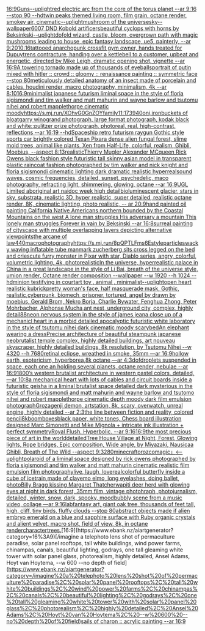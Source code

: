 [16:9](https://www.ebank.nz/aiartgenerator?category=16%3A9)[Guns](https://www.ebank.nz/aiartgenerator?category=Guns)[--uplight](https://www.ebank.nz/aiartgenerator?category=--uplight)[red electric arc from the core of the torus planet --ar 9:16 --stop 90 --hd](https://www.ebank.nz/aiartgenerator?category=red%20electric%20arc%20from%20the%20core%20of%20the%20torus%20planet%20--ar%209%3A16%20--stop%2090%20--hd)[twin peaks themed living room, film grain, octane render, smokey air, cinematic](https://www.ebank.nz/aiartgenerator?category=twin%20peaks%20themed%20living%20room%2C%20film%20grain%2C%20octane%20render%2C%20smokey%20air%2C%20cinematic)[--uplight](https://www.ebank.nz/aiartgenerator?category=--uplight)[mushroom of the universe](https://www.ebank.nz/aiartgenerator?category=mushroom%20of%20the%20universe)[sky](https://www.ebank.nz/aiartgenerator?category=sky)[--wallpaper](https://www.ebank.nz/aiartgenerator?category=--wallpaper)[600](https://www.ebank.nz/aiartgenerator?category=600)[7 DND Kobold artificers](https://www.ebank.nz/aiartgenerator?category=7%20DND%20Kobold%20artificers)[beautiful cyclops with horns by Beksinkski](https://www.ebank.nz/aiartgenerator?category=beautiful%20cyclops%20with%20horns%20by%20Beksinkski)[--uplight](https://www.ebank.nz/aiartgenerator?category=--uplight)[dof](https://www.ebank.nz/aiartgenerator?category=dof)[old wizard, castle, bloom, overgrown path with magic mushrooms leading to house, epic fantasy landscape, ue5, painterly, --ar 9:20](https://www.ebank.nz/aiartgenerator?category=old%20wizard%2C%20castle%2C%20bloom%2C%20overgrown%20path%20with%20magic%20mushrooms%20leading%20to%20house%2C%20epic%20fantasy%20landscape%2C%20ue5%2C%20painterly%2C%20--ar%209%3A20)[10:16](https://www.ebank.nz/aiartgenerator?category=10%3A16)[tattooed anarchopunk crossfit gym owner, hands treated for Dupuytrens contracture, handing over a kettlebell to a customer, upbeat and energetic, directed by Mike Leigh, dramatic opening shot, vignette  --ar 16:9](https://www.ebank.nz/aiartgenerator?category=tattooed%20anarchopunk%20crossfit%20gym%20owner%2C%20hands%20treated%20for%20Dupuytrens%20contracture%2C%20handing%20over%20a%20kettlebell%20to%20a%20customer%2C%20upbeat%20and%20energetic%2C%20directed%20by%20Mike%20Leigh%2C%20dramatic%20opening%20shot%2C%20vignette%20%20--ar%2016%3A9)[A towering tornado made up of thousands of eyeballs](https://www.ebank.nz/aiartgenerator?category=A%20towering%20tornado%20made%20up%20of%20thousands%20of%20eyeballs)[portrait of putin mixed with hitler :: crowd :: gloomy :: renaissance painting :: symmetric face --stop 80](https://www.ebank.nz/aiartgenerator?category=portrait%20of%20putin%20mixed%20with%20hitler%20%3A%3A%20crowd%20%3A%3A%20gloomy%20%3A%3A%20renaissance%20painting%20%3A%3A%20symmetric%20face%20--stop%2080)[meticulously detailed  anatomy  of an insect  made of  porcelain and cables, houdini render, macro photography,  minimalism, 4k --ar 8:10](https://www.ebank.nz/aiartgenerator?category=meticulously%20detailed%20%20anatomy%20%20of%20an%20insect%20%20made%20of%20%20porcelain%20and%20cables%2C%20houdini%20render%2C%20macro%20photography%2C%20%20minimalism%2C%204k%20--ar%208%3A10)[16:9](https://www.ebank.nz/aiartgenerator?category=16%3A9)[minimalist japanese futurism liminal space in the style of floria sigismondi and tim walker and matt mahurin and wayne barlow and tsutomu nihei and robert mapplethorpe cinematic moody](https://www.ebank.nz/aiartgenerator?category=minimalist%20japanese%20futurism%20liminal%20space%20in%20the%20style%20of%20floria%20sigismondi%20and%20tim%20walker%20and%20matt%20mahurin%20and%20wayne%20barlow%20and%20tsutomu%20nihei%20and%20robert%20mapplethorpe%20cinematic%20moody)[<https://s.mj.run/XOhvG0GnZOY>](https://www.ebank.nz/aiartgenerator?category=%3Chttps%3A//s.mj.run/XOhvG0GnZOY%3E)[family](https://www.ebank.nz/aiartgenerator?category=family)[11:17](https://www.ebank.nz/aiartgenerator?category=11%3A17)[3940](https://www.ebank.nz/aiartgenerator?category=3940)[oni,iron](https://www.ebank.nz/aiartgenerator?category=oni%2Ciron)[buckets of bloat](https://www.ebank.nz/aiartgenerator?category=buckets%20of%20bloat)[garry winogrand photograph, large format photograph, kodak black and white::pulitzer prize photograph, photoreal, real, high-contrast, reflections --ar 16:19 --hd](https://www.ebank.nz/aiartgenerator?category=garry%20winogrand%20photograph%2C%20large%20format%20photograph%2C%20kodak%20black%20and%20white%3A%3Apulitzer%20prize%20photograph%2C%20photoreal%2C%20real%2C%20high-contrast%2C%20reflections%20--ar%2016%3A19%20--hd)[Spaceship retro futurism raygun Gothic style sports car brightly colored Texan Pixar](https://www.ebank.nz/aiartgenerator?category=Spaceship%20retro%20futurism%20raygun%20Gothic%20style%20sports%20car%20brightly%20colored%20Texan%20Pixar)[a dense alien fungal forest, slime mold trees, animal like plants, Xen from Half-Life, colorful, realism, Ghibli, Moebius, --aspect 8:13](https://www.ebank.nz/aiartgenerator?category=a%20dense%20alien%20fungal%20forest%2C%20slime%20mold%20trees%2C%20animal%20like%20plants%2C%20Xen%20from%20Half-Life%2C%20colorful%2C%20realism%2C%20Ghibli%2C%20Moebius%2C%20--aspect%208%3A13)[realistic](https://www.ebank.nz/aiartgenerator?category=realistic)[Thierry Mugler Alexander MCqueen Rick Owens black fashion style futuristic tall skinny asian model in transparent plastic raincoat fashion photographed by tim walker and nick knight and floria sigismondi cinematic lighting dark dramatic realistic hyperreal](https://www.ebank.nz/aiartgenerator?category=Thierry%20Mugler%20Alexander%20MCqueen%20Rick%20Owens%20black%20fashion%20style%20futuristic%20tall%20skinny%20asian%20model%20in%20transparent%20plastic%20raincoat%20fashion%20photographed%20by%20tim%20walker%20and%20nick%20knight%20and%20floria%20sigismondi%20cinematic%20lighting%20dark%20dramatic%20realistic%20hyperreal)[sound waves, cosmic frequencies, detailed, sunset, psychedelic, maco photography, refracting light, shimmering, glowing, octane --ar 16:9](https://www.ebank.nz/aiartgenerator?category=sound%20waves%2C%20cosmic%20frequencies%2C%20detailed%2C%20sunset%2C%20psychedelic%2C%20maco%20photography%2C%20refracting%20light%2C%20shimmering%2C%20glowing%2C%20octane%20--ar%2016%3A9)[UGL Limited aboriginal art naidoc week high detail](https://www.ebank.nz/aiartgenerator?category=UGL%20Limited%20aboriginal%20art%20naidoc%20week%20high%20detail)[bioluminescent glacier, stars in sky, substrata, realistic 3D, hyper realistic, super detailed, realistic octane render, 8K, cinematic lighting, photo realistic, -- ar 20:9](https://www.ebank.nz/aiartgenerator?category=bioluminescent%20glacier%2C%20stars%20in%20sky%2C%20substrata%2C%20realistic%203D%2C%20hyper%20realistic%2C%20super%20detailed%2C%20realistic%20octane%20render%2C%208K%2C%20cinematic%20lighting%2C%20photo%20realistic%2C%20--%20ar%2020%3A9)[hand painted oil painting California Native Americans northern bounded by the Coastal Mountains on the west A lone man struggles His adversary a mountain This lonely man struggles Forever in vain by Beksinski --ar 16:8](https://www.ebank.nz/aiartgenerator?category=hand%20painted%20oil%20painting%20California%20Native%20Americans%20northern%20bounded%20by%20the%20Coastal%20Mountains%20on%20the%20west%20A%20lone%20man%20struggles%20His%20adversary%20a%20mountain%20This%20lonely%20man%20struggles%20Forever%20in%20vain%20by%20Beksinski%20--ar%2016%3A8)[surreal painting of cityscape with multiple overlapping layers depicting alternative viewpoints](https://www.ebank.nz/aiartgenerator?category=surreal%20painting%20of%20cityscape%20with%20multiple%20overlapping%20layers%20depicting%20alternative%20viewpoints)[the arcane of law](https://www.ebank.nz/aiartgenerator?category=the%20arcane%20of%20law)[440](https://www.ebank.nz/aiartgenerator?category=440)[macrophotography](https://www.ebank.nz/aiartgenerator?category=macrophotography)[<https://s.mj.run/8pQPTLFms6E>](https://www.ebank.nz/aiartgenerator?category=%3Chttps%3A//s.mj.run/8pQPTLFms6E%3E)[style](https://www.ebank.nz/aiartgenerator?category=style)[particles](https://www.ebank.nz/aiartgenerator?category=particles)[wacky waving inflatable tube man](https://www.ebank.nz/aiartgenerator?category=wacky%20waving%20inflatable%20tube%20man)[mark zucherberg sits cross legged on the bed and cries](https://www.ebank.nz/aiartgenerator?category=mark%20zucherberg%20sits%20cross%20legged%20on%20the%20bed%20and%20cries)[cute furry monster in Pixar with star, Diablo series, angry, colorful, volumetric lighting, 4k, photorealistic](https://www.ebank.nz/aiartgenerator?category=cute%20furry%20monster%20in%20Pixar%20with%20star%2C%20Diablo%20series%2C%20angry%2C%20colorful%2C%20volumetric%20lighting%2C%204k%2C%20photorealistic)[In the universe, hyperrealistic palace in China in a great landscape in the style of Li Bai, breath of the universe style, umion render, Octane render composition --wallpaper --w 1920 --h 1024 --hd](https://www.ebank.nz/aiartgenerator?category=In%20the%20universe%2C%20hyperrealistic%20palace%20in%20China%20in%20a%20great%20landscape%20in%20the%20style%20of%20Li%20Bai%2C%20breath%20of%20the%20universe%20style%2C%20umion%20render%2C%20Octane%20render%20composition%20--wallpaper%20--w%201920%20--h%201024%20--hd)[minion testifying in court](https://www.ebank.nz/aiartgenerator?category=minion%20testifying%20in%20court)[art toy , animal , minimalist](https://www.ebank.nz/aiartgenerator?category=art%20toy%20%2C%20animal%20%2C%20minimalist)[--uplight](https://www.ebank.nz/aiartgenerator?category=--uplight)[open heart realistic kubrick](https://www.ebank.nz/aiartgenerator?category=open%20heart%20realistic%20kubrick)[pretty woman's face, half masquerade mask, Gothic, realistic,](https://www.ebank.nz/aiartgenerator?category=pretty%20woman%27s%20face%2C%20half%20masquerade%20mask%2C%20Gothic%2C%20realistic%2C)[cyberpunk, biomech, prisoner, tortured, angel by drawn by moebius, Gerald Brom, Nekro Borja, Charlie Bywater, Fenghua Zhong, Peter Mohrbacher, Alphonse Mucha,](https://www.ebank.nz/aiartgenerator?category=cyberpunk%2C%20biomech%2C%20prisoner%2C%20tortured%2C%20angel%20by%20drawn%20by%20moebius%2C%20Gerald%20Brom%2C%20Nekro%20Borja%2C%20Charlie%20Bywater%2C%20Fenghua%20Zhong%2C%20Peter%20Mohrbacher%2C%20Alphonse%20Mucha%2C)[ant nest, underground city, complex, highly detail](https://www.ebank.nz/aiartgenerator?category=ant%20nest%2C%20underground%20city%2C%20complex%2C%20highly%20detail)[88](https://www.ebank.nz/aiartgenerator?category=88)[neon nervous system in the style of james jean](https://www.ebank.nz/aiartgenerator?category=neon%20nervous%20system%20in%20the%20style%20of%20james%20jean)[a close up of a mechanicl heart in a morbid detailed apocalyptic futuristic white laboratory in the style of tsutomu nihei dark cinematic moody scary](https://www.ebank.nz/aiartgenerator?category=a%20close%20up%20of%20a%20mechanicl%20heart%20in%20a%20morbid%20detailed%20apocalyptic%20futuristic%20white%20laboratory%20in%20the%20style%20of%20tsutomu%20nihei%20dark%20cinematic%20moody%20scary)[bed](https://www.ebank.nz/aiartgenerator?category=bed)[An elephant wearing a dress](https://www.ebank.nz/aiartgenerator?category=An%20elephant%20wearing%20a%20dress)[Precise architecture of beautiful steampunk japanese neobrutalist temple complex, highly detailed buildings, art nouveau skyscraper, highly detailed buildings, 8k resolution, by Tsutomu Nihei --w 4320 --h 7680](https://www.ebank.nz/aiartgenerator?category=Precise%20architecture%20of%20beautiful%20steampunk%20japanese%20neobrutalist%20temple%20complex%2C%20highly%20detailed%20buildings%2C%20art%20nouveau%20skyscraper%2C%20highly%20detailed%20buildings%2C%208k%20resolution%2C%20by%20Tsutomu%20Nihei%20--w%204320%20--h%207680)[retinal eclipse, wreathed in smoke, 35mm —ar 16:9](https://www.ebank.nz/aiartgenerator?category=retinal%20eclipse%2C%20wreathed%20in%20smoke%2C%2035mm%20%E2%80%94ar%2016%3A9)[hollow earth, esotericism, hyperborea,8k octane,—ar 4:3](https://www.ebank.nz/aiartgenerator?category=hollow%20earth%2C%20esotericism%2C%20hyperborea%2C8k%20octane%2C%E2%80%94ar%204%3A3)[dof](https://www.ebank.nz/aiartgenerator?category=dof)[droplets suspended in space, each one an holding several planets, octane render, nebulae --ar 16:9](https://www.ebank.nz/aiartgenerator?category=droplets%20suspended%20in%20space%2C%20each%20one%20an%20holding%20several%20planets%2C%20octane%20render%2C%20nebulae%20--ar%2016%3A9)[1800’s western brutalist architecture in western pastel colors, detailed, —ar 10:8](https://www.ebank.nz/aiartgenerator?category=1800%E2%80%99s%20western%20brutalist%20architecture%20in%20western%20pastel%20colors%2C%20detailed%2C%20%E2%80%94ar%2010%3A8)[a mechanical heart with lots of cables and circuit boards inside a futuristic geisha in a liminal brutalist space detailed dark mysterious in the style of floria sigismondi and matt mahurin and wayne barlow and tsutomo nihei and robert mapplethorpe cinematic depth moody dark film emulsion photograph](https://www.ebank.nz/aiartgenerator?category=a%20mechanical%20heart%20with%20lots%20of%20cables%20and%20circuit%20boards%20inside%20a%20futuristic%20geisha%20in%20a%20liminal%20brutalist%20space%20detailed%20dark%20mysterious%20in%20the%20style%20of%20floria%20sigismondi%20and%20matt%20mahurin%20and%20wayne%20barlow%20and%20tsutomo%20nihei%20and%20robert%20mapplethorpe%20cinematic%20depth%20moody%20dark%20film%20emulsion%20photograph)[Groza](https://www.ebank.nz/aiartgenerator?category=Groza)[genji demon, artstation, 8k, scary, overwatch, unreal engine, highly detailed --ar 2:3](https://www.ebank.nz/aiartgenerator?category=genji%20demon%2C%20artstation%2C%208k%2C%20scary%2C%20overwatch%2C%20unreal%20engine%2C%20highly%20detailed%20--ar%202%3A3)[the line between fiction and reality, colored pencil](https://www.ebank.nz/aiartgenerator?category=the%20line%20between%20fiction%20and%20reality%2C%20colored%20pencil)[8k](https://www.ebank.nz/aiartgenerator?category=8k)[boomboxes](https://www.ebank.nz/aiartgenerator?category=boomboxes)[black paper, white tones, Chess board illustration designed Marc Simonetti and Mike Mignola + intricate ink illustration + perfect symmetry](https://www.ebank.nz/aiartgenerator?category=black%20paper%2C%20white%20tones%2C%20Chess%20board%20illustration%20designed%20Marc%20Simonetti%20and%20Mike%20Mignola%20%2B%20intricate%20ink%20illustration%20%2B%20perfect%20symmetry)[Royal Flush.  Hyperbolic.  --ar 9:16](https://www.ebank.nz/aiartgenerator?category=Royal%20Flush.%20%20Hyperbolic.%20%20--ar%209%3A16)[16:9](https://www.ebank.nz/aiartgenerator?category=16%3A9)[the most precious piece of art in the world](https://www.ebank.nz/aiartgenerator?category=the%20most%20precious%20piece%20of%20art%20in%20the%20world)[detailed](https://www.ebank.nz/aiartgenerator?category=detailed)[Tree House Village at Night, Forest, Glowing lights, Rope bridges, Epic composition, Wide angle, by Miyazaki, Nausicaa Ghibli, Breath of The Wild --aspect 9:32](https://www.ebank.nz/aiartgenerator?category=Tree%20House%20Village%20at%20Night%2C%20Forest%2C%20Glowing%20lights%2C%20Rope%20bridges%2C%20Epic%20composition%2C%20Wide%20angle%2C%20by%20Miyazaki%2C%20Nausicaa%20Ghibli%2C%20Breath%20of%20The%20Wild%20--aspect%209%3A32)[80](https://www.ebank.nz/aiartgenerator?category=80)[minecraft](https://www.ebank.nz/aiartgenerator?category=minecraft)[orozco](https://www.ebank.nz/aiartgenerator?category=orozco)[magic」](https://www.ebank.nz/aiartgenerator?category=magic%E3%80%8D)[<--uplight](https://www.ebank.nz/aiartgenerator?category=%3C--uplight)[polaroid of a liminal space designed by rick owens photographed by floria sigismondi and tim walker  and matt mahurin cinematic realistic film emulsion film photography](https://www.ebank.nz/aiartgenerator?category=polaroid%20of%20a%20liminal%20space%20designed%20by%20rick%20owens%20photographed%20by%20floria%20sigismondi%20and%20tim%20walker%20%20and%20matt%20mahurin%20cinematic%20realistic%20film%20emulsion%20film%20photography)[live, laugh, love](https://www.ebank.nz/aiartgenerator?category=live%2C%20laugh%2C%20love)[real](https://www.ebank.nz/aiartgenerator?category=real)[colorful butterfly inside a cube of ice](https://www.ebank.nz/aiartgenerator?category=colorful%20butterfly%20inside%20a%20cube%20of%20ice)[train,made of clay](https://www.ebank.nz/aiartgenerator?category=train%2Cmade%20of%20clay)[emo elmo, long eyelashes, doing ballet, photo](https://www.ebank.nz/aiartgenerator?category=emo%20elmo%2C%20long%20eyelashes%2C%20doing%20ballet%2C%20photo)[Billy Bragg kissing Margaret Thatcher](https://www.ebank.nz/aiartgenerator?category=Billy%20Bragg%20kissing%20Margaret%20Thatcher)[wapiti deer herd with glowing eyes at night in dark forest, 35mm film, vintage photohraph, photojurnalism, detailed, winter, snow, dark, spooky, mood](https://www.ebank.nz/aiartgenerator?category=wapiti%20deer%20herd%20with%20glowing%20eyes%20at%20night%20in%20dark%20forest%2C%2035mm%20film%2C%20vintage%20photohraph%2C%20photojurnalism%2C%20detailed%2C%20winter%2C%20snow%2C%20dark%2C%20spooky%2C%20mood)[bubbly scene from a music video, collage —ar 9:16](https://www.ebank.nz/aiartgenerator?category=bubbly%20scene%20from%20a%20music%20video%2C%20collage%20%E2%80%94ar%209%3A16)[lab](https://www.ebank.nz/aiartgenerator?category=lab)[fantasy art, giant oak tree, thousands of feet tall, high, cliff, tiny birds, fluffy clouds --stop 80](https://www.ebank.nz/aiartgenerator?category=fantasy%20art%2C%20giant%20oak%20tree%2C%20thousands%20of%20feet%20tall%2C%20high%2C%20cliff%2C%20tiny%20birds%2C%20fluffy%20clouds%20--stop%2080)[abstract objects made if alien embryo emerald on a blue and sapphire surface with Ruby organic crystals and alient velvet, macro shot, field of view, 8k, in octane render](https://www.ebank.nz/aiartgenerator?category=abstract%20objects%20made%20if%20alien%20embryo%20emerald%20on%20a%20blue%20and%20sapphire%20surface%20with%20Ruby%20organic%20crystals%20and%20alient%20velvet%2C%20macro%20shot%2C%20field%20of%20view%2C%208k%2C%20in%20octane%20render)[character](https://www.ebank.nz/aiartgenerator?category=character)[trees.](https://www.ebank.nz/aiartgenerator?category=trees.)[16:9](https://www.ebank.nz/aiartgenerator?category=16%3A9)[/imagine a telephoto lens shot of permaculture paradise, solar panel rooftops, tall white buildings, wind power farms, chinampas, canals, beautiful lighting, godrays, one tall gleaming white tower with solar panel glass, photorealism, highly detailed, Ansel Adams, Hoyt van Hoytema, --w 600 --no depth of field](https://www.ebank.nz/aiartgenerator?category=/imagine%20a%20telephoto%20lens%20shot%20of%20permaculture%20paradise%2C%20solar%20panel%20rooftops%2C%20tall%20white%20buildings%2C%20wind%20power%20farms%2C%20chinampas%2C%20canals%2C%20beautiful%20lighting%2C%20godrays%2C%20one%20tall%20gleaming%20white%20tower%20with%20solar%20panel%20glass%2C%20photorealism%2C%20highly%20detailed%2C%20Ansel%20Adams%2C%20Hoyt%20van%20Hoytema%2C%20--w%20600%20--no%20depth%20of%20field)[sails of charon :: acrylic painting --ar 16:9](https://www.ebank.nz/aiartgenerator?category=sails%20of%20charon%20%3A%3A%20acrylic%20painting%20--ar%2016%3A9)